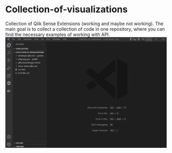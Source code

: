 # Collection-of-visualizations
Collection of Qlik Sense Extensions (working and maybe not working). The main goal is to collect a collection of code in one repository, where you can find the necessary examples of working with API.
![alt text](https://github.com/Qlik-Sense-Extensions/Collection-of-visualizations/blob/main/qlik_sense_extension_searching.gif "Screenshot")
